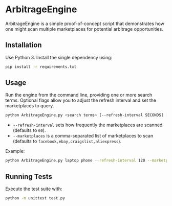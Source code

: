 # ArbitrageEngine

ArbitrageEngine is a simple proof-of-concept script that demonstrates how one might scan multiple marketplaces for potential arbitrage opportunities.

## Installation

Use Python 3. Install the single dependency using:

```bash
pip install -r requirements.txt
```

## Usage

Run the engine from the command line, providing one or more search terms. Optional flags allow you to adjust the refresh interval and set the marketplaces to query.

```bash
python ArbitrageEngine.py <search terms> [--refresh-interval SECONDS] [--marketplaces list]
```

* `--refresh-interval` sets how frequently the marketplaces are scanned (defaults to `60`).
* `--marketplaces` is a comma-separated list of marketplaces to scan (defaults to `facebook,ebay,craigslist,aliexpress`).

Example:

```bash
python ArbitrageEngine.py laptop phone --refresh-interval 120 --marketplaces facebook,ebay
```

## Running Tests

Execute the test suite with:

```bash
python -m unittest test.py
```
